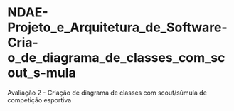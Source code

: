 # NDAE-Projeto_e_Arquitetura_de_Software-Cria-o_de_diagrama_de_classes_com_scout_s-mula
Avaliação 2 - Criação de diagrama de classes com scout/súmula de competição esportiva

